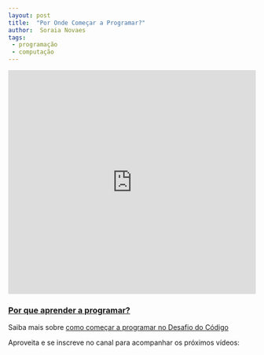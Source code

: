 ```yaml
---
layout: post
title:  "Por Onde Começar a Programar?"
author:  Soraia Novaes
tags: 
 - programação
 - computação
---
```


<iframe 
  width="100%" 
  height="455" 
  src="http://www.youtube.com/embed/i2iPXwS8Vgc?&autoplay=1&autohide=1&modestbranding=0&showinfo=0&ap=%2526fmt%3D22" 
  frameborder="0" 
  allowfullscreen>
</iframe>

### [Por que aprender a programar?](por-que-aprender-programar)

Saiba mais sobre [como começar a programar no Desafio do Código](https://desafiodocodigo.com.br)

Aproveita e se inscreve no canal para acompanhar os próximos vídeos:

<script src="https://apis.google.com/js/platform.js"></script>

<div class="g-ytsubscribe" data-channelid="UCsYnoVU6bTl1oh715or-POQ" data-layout="full" data-count="hidden"></div>